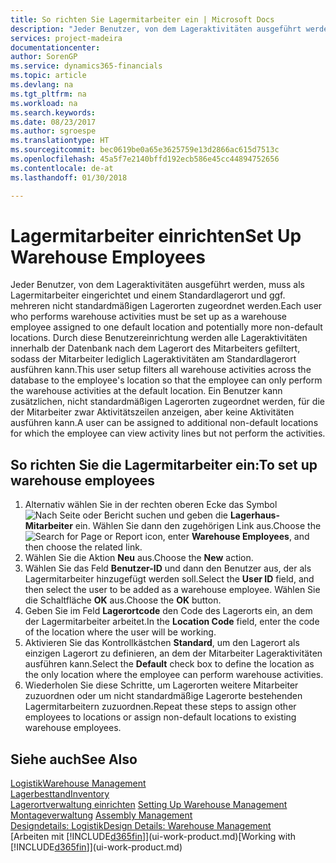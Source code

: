 ```yaml
---
title: So richten Sie Lagermitarbeiter ein | Microsoft Docs
description: "Jeder Benutzer, von dem Lageraktivitäten ausgeführt werden, muss als Lagermitarbeiter eingerichtet und einem Standardlagerort und ggf. mehreren nicht standardmäßigen Lagerorten zugeordnet werden."
services: project-madeira
documentationcenter: 
author: SorenGP
ms.service: dynamics365-financials
ms.topic: article
ms.devlang: na
ms.tgt_pltfrm: na
ms.workload: na
ms.search.keywords: 
ms.date: 08/23/2017
ms.author: sgroespe
ms.translationtype: HT
ms.sourcegitcommit: bec0619be0a65e3625759e13d2866ac615d7513c
ms.openlocfilehash: 45a5f7e2140bffd192ecb586e45cc44894752656
ms.contentlocale: de-at
ms.lasthandoff: 01/30/2018

---
```

# <a name="set-up-warehouse-employees"></a><span data-ttu-id="90503-103">Lagermitarbeiter einrichten</span><span class="sxs-lookup"><span data-stu-id="90503-103">Set Up Warehouse Employees</span></span>
<span data-ttu-id="90503-104">Jeder Benutzer, von dem Lageraktivitäten ausgeführt werden, muss als Lagermitarbeiter eingerichtet und einem Standardlagerort und ggf. mehreren nicht standardmäßigen Lagerorten zugeordnet werden.</span><span class="sxs-lookup"><span data-stu-id="90503-104">Each user who performs warehouse activities must be set up as a warehouse employee assigned to one default location and potentially more non-default locations.</span></span> <span data-ttu-id="90503-105">Durch diese Benutzereinrichtung werden alle Lageraktivitäten innerhalb der Datenbank nach dem Lagerort des Mitarbeiters gefiltert, sodass der Mitarbeiter lediglich Lageraktivitäten am Standardlagerort ausführen kann.</span><span class="sxs-lookup"><span data-stu-id="90503-105">This user setup filters all warehouse activities across the database to the employee's location so that the employee can only perform the warehouse activities at the default location.</span></span> <span data-ttu-id="90503-106">Ein Benutzer kann zusätzlichen, nicht standardmäßigen Lagerorten zugeordnet werden, für die der Mitarbeiter zwar Aktivitätszeilen anzeigen, aber keine Aktivitäten ausführen kann.</span><span class="sxs-lookup"><span data-stu-id="90503-106">A user can be assigned to additional non-default locations for which the employee can view activity lines but not perform the activities.</span></span>

## <a name="to-set-up-warehouse-employees"></a><span data-ttu-id="90503-107">So richten Sie die Lagermitarbeiter ein:</span><span class="sxs-lookup"><span data-stu-id="90503-107">To set up warehouse employees</span></span>  
1.  <span data-ttu-id="90503-108">Alternativ wählen Sie in der rechten oberen Ecke das Symbol ![Nach Seite oder Bericht suchen](media/ui-search/search_small.png "Nach Seite oder Bericht suchen") und geben die **Lagerhaus-Mitarbeiter** ein. Wählen Sie dann den zugehörigen Link aus.</span><span class="sxs-lookup"><span data-stu-id="90503-108">Choose the ![Search for Page or Report](media/ui-search/search_small.png "Search for Page or Report icon") icon, enter **Warehouse Employees**, and then choose the related link.</span></span>  
2. <span data-ttu-id="90503-109">Wählen Sie die Aktion **Neu** aus.</span><span class="sxs-lookup"><span data-stu-id="90503-109">Choose the **New** action.</span></span>  
3. <span data-ttu-id="90503-110">Wählen Sie das Feld **Benutzer-ID** und dann den Benutzer aus, der als Lagermitarbeiter hinzugefügt werden soll.</span><span class="sxs-lookup"><span data-stu-id="90503-110">Select the **User ID** field, and then select the user to be added as a warehouse employee.</span></span> <span data-ttu-id="90503-111">Wählen Sie die Schaltfläche **OK** aus.</span><span class="sxs-lookup"><span data-stu-id="90503-111">Choose the **OK** button.</span></span>  
6.  <span data-ttu-id="90503-112">Geben Sie im Feld **Lagerortcode** den Code des Lagerorts ein, an dem der Lagermitarbeiter arbeitet.</span><span class="sxs-lookup"><span data-stu-id="90503-112">In the **Location Code** field, enter the code of the location where the user will be working.</span></span>  
7.  <span data-ttu-id="90503-113">Aktivieren Sie das Kontrollkästchen **Standard**, um den Lagerort als einzigen Lagerort zu definieren, an dem der Mitarbeiter Lageraktivitäten ausführen kann.</span><span class="sxs-lookup"><span data-stu-id="90503-113">Select the **Default** check box to define the location as the only location where the employee can perform warehouse activities.</span></span>  
8.  <span data-ttu-id="90503-114">Wiederholen Sie diese Schritte, um Lagerorten weitere Mitarbeiter zuzuordnen oder um nicht standardmäßige Lagerorte bestehenden Lagermitarbeitern zuzuordnen.</span><span class="sxs-lookup"><span data-stu-id="90503-114">Repeat these steps to assign other employees to locations or assign non-default locations to existing warehouse employees.</span></span>  

## <a name="see-also"></a><span data-ttu-id="90503-115">Siehe auch</span><span class="sxs-lookup"><span data-stu-id="90503-115">See Also</span></span>  
[<span data-ttu-id="90503-116">Logistik</span><span class="sxs-lookup"><span data-stu-id="90503-116">Warehouse Management</span></span>](warehouse-manage-warehouse.md)  
[<span data-ttu-id="90503-117">Lagerbesttand</span><span class="sxs-lookup"><span data-stu-id="90503-117">Inventory</span></span>](inventory-manage-inventory.md)  
<span data-ttu-id="90503-118">[Lagerortverwaltung einrichten](warehouse-setup-warehouse.md)   </span><span class="sxs-lookup"><span data-stu-id="90503-118">[Setting Up Warehouse Management](warehouse-setup-warehouse.md)   </span></span>  
<span data-ttu-id="90503-119">[Montageverwaltung](assembly-assemble-items.md)  </span><span class="sxs-lookup"><span data-stu-id="90503-119">[Assembly Management](assembly-assemble-items.md)  </span></span>  
[<span data-ttu-id="90503-120">Designdetails: Logistik</span><span class="sxs-lookup"><span data-stu-id="90503-120">Design Details: Warehouse Management</span></span>](design-details-warehouse-management.md)  
<span data-ttu-id="90503-121">[Arbeiten mit [!INCLUDE[d365fin](includes/d365fin_md.md)]](ui-work-product.md)</span><span class="sxs-lookup"><span data-stu-id="90503-121">[Working with [!INCLUDE[d365fin](includes/d365fin_md.md)]](ui-work-product.md)</span></span>  

